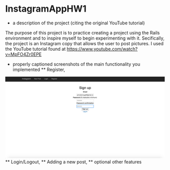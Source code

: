 # InstagramAppHW1

* a description of the project (citing the original YouTube tutorial)

The purpose of this project is to practice creating a project using the Rails environment and to inspire myself to begin experimenting with it. Secifically, the project is an Instagram copy that allows the user to post pictures. I used the YouTube tutorial found at https://www.youtube.com/watch?v=MpFO4Zr0EPE

* properly captioned screenshots of the main functionality you implemented
** Register,

![Register](https://github.com/pmcdonough35/InstagramAppHW1/blob/master/Screen%20Shot%202017-09-10%20at%205.39.45%20PM.png)
** Login/Logout,
** Adding a new post,
** optional other features


